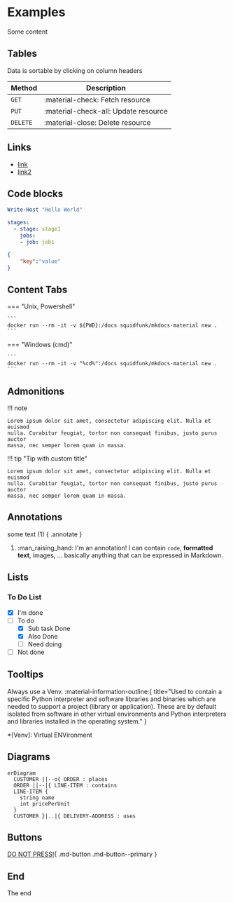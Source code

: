 # Examples

Some content

## Tables

Data is sortable by clicking on column headers

| Method      | Description                          |
| ----------- | ------------------------------------ |
| `GET`       | :material-check:     Fetch resource  |
| `PUT`       | :material-check-all: Update resource |
| `DELETE`    | :material-close:     Delete resource |

## Links

- [link](#)
- [link2](#)


## Code blocks

```powershell
Write-Host "Hello World"
```

```yaml
stages:
  - stage: stage1
    jobs:
    - job: job1
```

```json
{
    "key":"value"
}
```

## Content Tabs

=== "Unix, Powershell"

    ```
    docker run --rm -it -v ${PWD}:/docs squidfunk/mkdocs-material new .
    ```

=== "Windows (cmd)"

    ```
    docker run --rm -it -v "%cd%":/docs squidfunk/mkdocs-material new .
    ```

## Admonitions

!!! note

    Lorem ipsum dolor sit amet, consectetur adipiscing elit. Nulla et euismod
    nulla. Curabitur feugiat, tortor non consequat finibus, justo purus auctor
    massa, nec semper lorem quam in massa.

!!! tip "Tip with custom title"

    Lorem ipsum dolor sit amet, consectetur adipiscing elit. Nulla et euismod
    nulla. Curabitur feugiat, tortor non consequat finibus, justo purus auctor
    massa, nec semper lorem quam in massa.

## Annotations

some text (1)
{ .annotate }

1.  :man_raising_hand: I'm an annotation! I can contain `code`, __formatted
    text__, images, ... basically anything that can be expressed in Markdown.

## Lists

### To Do List

- [x] I'm done
- [ ] To do
    * [x] Sub task Done
    * [x] Also Done
    * [ ] Need doing
- [ ] Not done

## Tooltips

Always use a Venv. :material-information-outline:{ title="Used to contain a specific Python interpreter and software libraries and binaries which are needed to support a project (library or application). These are by default isolated from software in other virtual environments and Python interpreters and libraries installed in the operating system." }

*[Venv]: Virtual ENVironment

## Diagrams

``` mermaid
erDiagram
  CUSTOMER ||--o{ ORDER : places
  ORDER ||--|{ LINE-ITEM : contains
  LINE-ITEM {
    string name
    int pricePerUnit
  }
  CUSTOMER }|..|{ DELIVERY-ADDRESS : uses
```

## Buttons

[DO NOT PRESS!](#){ .md-button .md-button--primary }

## End

The end